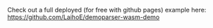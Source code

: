 Check out a full deployed (for free with github pages) example here: https://github.com/LaihoE/demoparser-wasm-demo

